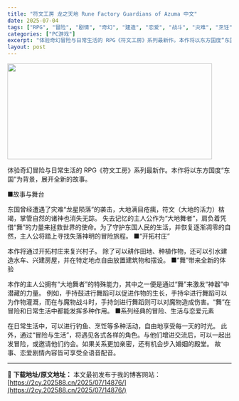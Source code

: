 ```yaml
---
title: "符文工房 龙之天地 Rune Factory Guardians of Azuma 中文"
date: 2025-07-04
tags: ["RPG", "冒险", "剧情", "奇幻", "建造", "恋爱", "战斗", "灾难", "烹饪", "生活"]
categories: ["PC游戏"]
excerpt: "体验奇幻冒险与日常生活的 RPG《符文工房》系列最新作。本作将以东方国度“东国”为背景，展开全新的故事。 ■故事与舞台 东国曾经遭遇了灾难“龙星陨落”的袭击，大地满目疮痍，符文（大地的活力）枯竭，掌管自然的诸神也消失无踪。 失去记忆的主人公作为“大地舞者”，肩负着凭借“舞”的力量来拯救世界的使命。为&hellip;"
layout: post
---
```


<img class="aligncenter size-full wp-image-14869" src="https://2cy.202588.cn/wp-content/uploads/2025/07/2025070408015029.webp" alt="" width="460" height="215" />

体验奇幻冒险与日常生活的 RPG《符文工房》系列最新作。本作将以东方国度“东国”为背景，展开全新的故事。

■故事与舞台

东国曾经遭遇了灾难“龙星陨落”的袭击，大地满目疮痍，符文（大地的活力）枯竭，掌管自然的诸神也消失无踪。
失去记忆的主人公作为“大地舞者”，肩负着凭借“舞”的力量来拯救世界的使命。为了守护东国人民的生活，并恢复逐渐凋零的自然，主人公将踏上寻找失落神明的冒险旅程。
■“开拓村庄”

本作将通过开拓村庄来复兴村子。
除了可以耕作田地、种植作物，还可以引水建造水车、兴建房屋，并在特定地点自由放置建筑物和摆设。
■“舞”带来全新的体验

本作的主人公拥有“大地舞者”的特殊能力，其中之一便是通过“舞”来激发“神器”中潜藏的力量。
例如，手持鼓进行舞蹈可以促进作物的生长，手持伞进行舞蹈可以为作物灌溉，而在与魔物战斗时，手持剑进行舞蹈则可以对魔物造成伤害。“舞”在冒险和日常生活中都能发挥多种作用。
■系列经典的冒险、生活与恋爱元素

在日常生活中，可以进行钓鱼、烹饪等多种活动，自由地享受每一天的时光。
此外，通过“冒险与生活”，将遇见各式各样的角色。与他们增进交流后，可以一起出发冒险，或邀请他们约会。如果关系更加亲密，还有机会步入婚姻的殿堂。
故事、恋爱剧情內容皆可享受全语音配音。

---
📖 **下载地址/原文地址：** 本文最初发布于我的博客网站：[https://2cy.202588.cn/2025/07/14876/](https://2cy.202588.cn/2025/07/14876/)
